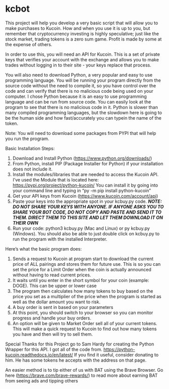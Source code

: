 # kcbot

This project will help you develop a very basic script that will allow you to make purchases to Kucoin.  How and when you use it is up to you, but remember that cryptocurrency investing is highly speculative; just like the stock market, trading tokens is a zero sum game.  Profit is made by some at the expense of others.

In order to use this, you will need an API for Kucoin.  This is a set of private keys that verifies your account with the exchange and allows you to make trades without logging in to their site - your keys replace that process.

You will also need to download Python, a very popular and easy to use programming language.  You will be running your program directly from the source code without the need to compile it, so you have control over the code and can verify that there is no malicious code being used on your computer.  I chose Python because it is an easy to use programming language and can be run from source code.  You can easily look at the program to see that there is no malicious code in it.  Python is slower than many compiled programming languages, but the slowdown here is going to be the human side and how fast/accurately you can typein the name of the token.

Note: You will need to download some packages from PYPI that will help you run the program.

Basic Installation Steps:
1. Download and Install Python (https://www.python.org/downloads/) 
2. From Python, install PIP (Package Installer for Python) if your installation does not include it.
3. Install the modules/libraries that are needed to access the Kucoin API.  I’ve used the Module that is located here: https://pypi.org/project/python-kucoin/ You can install it by going into your command line and typing in “py -m pip install python-kucoin”
4. Get your API keys from Kucoin (https://www.kucoin.com/account/api)
5. Paste your keys into the appropriate spot in your kcbuy.py code.  ***NOTE: DO NOT SHARE YOUR KEYS WITH ANYONE. IF ANYONE ASKS YOU TO SHARE YOUR BOT CODE, DO NOT COPY AND PASTE AND SEND IT TO THEM. DIRECT THEM TO THIS SITE AND LET THEM DOWNLOAD IT ON THEIR OWN***
6. Run your code: python3 kcbuy.py (Mac and Linux)  or py kcbuy.py (Windows).  You should also be able to just double click on kcbuy.py to run the program with the installed Interpreter.

Here’s what the basic program does:
1. Sends a request to Kucoin at program start to download the current price of ALL pairings and stores them for future use.  This is so you can set the price for a Limit Order when the coin is actually announced without having to read current prices.
2. It waits until you enter in the short symbol for your coin (example: DOGE).  This can be upper or lower case
3. The program then calculates how many tokens to buy based on the price you set as a multiplier of the price when the program is started as well as the dollar amount you want to risk.
4. A buy order is sent in based on your parameters
5. At this point, you should switch to your browser so you can monitor progress and handle your buy orders.
6. An option will be given to Market Order sell all of your current tokens.  This will make a quick request to Kucoin to find out how many tokens you have and then will try to sell them.



Special Thanks for this Project go to Sam Hardy for creating the Python Wrapper for this API.
I got all of the code from.  https://python-kucoin.readthedocs.io/en/latest/
If you find it useful, consider donating to him.  He has some tokens he accepts with the address on that page.

An easier method is to tip either of us with BAT using the Brave Browser.   Go here (https://brave.com/brave-rewards/)  to read more about earning BAT from seeing ads and tipping others

